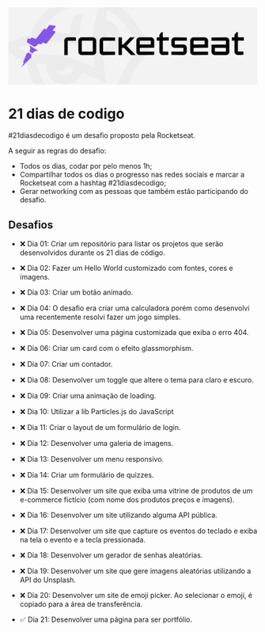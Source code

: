 <img src="./assets/rocketseat-logo.png" />

# 21 dias de codigo

#21diasdecodigo é um desafio proposto pela Rocketseat.

A seguir as regras do desafio:
- Todos os dias, codar por pelo menos 1h;
- Compartilhar todos os dias o progresso nas redes sociais e marcar a Rocketseat com a hashtag #21diasdecodigo;
- Gerar networking com as pessoas que também estão participando do desafio.

## Desafios
 - ❌ Dia 01: Criar um repositório para listar os projetos que serão desenvolvidos durante os 21 dias de código.

 - ❌ Dia 02: Fazer um Hello World customizado com fontes, cores e imagens.

 - ❌ Dia 03: Criar um botão animado.

 - ❌ Dia 04: O desafio era criar uma calculadora porém como desenvolvi uma recentemente resolvi fazer um jogo simples.

 - ❌ Dia 05: Desenvolver uma página customizada que exiba o erro 404.

 - ❌ Dia 06: Criar um card com o efeito glassmorphism.
     
 - ❌ Dia 07: Criar um contador.

 - ❌ Dia 08: Desenvolver um toggle que altere o tema para claro e escuro.

 - ❌ Dia 09: Criar uma animação de loading.
 
 - ❌ Dia 10: Utilizar a lib Particles.js do JavaScript

 - ❌ Dia 11: Criar o layout de um formulário de login.

 - ❌ Dia 12: Desenvolver uma galeria de imagens.

 - ❌ Dia 13: Desenvolver um menu responsivo.

 - ❌ Dia 14: Criar um formulário de quizzes.

 - ❌ Dia 15: Desenvolver um site que exiba uma vitrine de produtos de um e-commerce fictício (com nome dos produtos preços e imagens). 
 
 - ❌ Dia 16: Desenvolver um site utilizando alguma API pública.

 - ❌ Dia 17: Desenvolver um site que capture os eventos do teclado e exiba na tela o evento e a tecla pressionada.

 - ❌ Dia 18: Desenvolver um gerador de senhas aleatórias.

 - ❌ Dia 19: Desenvolver um site que gere imagens aleatórias utilizando a API do Unsplash.

 - ❌ Dia 20: Desenvolver um site de emoji picker. Ao selecionar o emoji, é copiado para a área de transferência.

 - ✅ Dia 21: Desenvolver uma página para ser portfólio.
